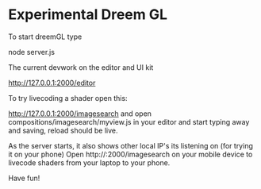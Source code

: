 # Experimental Dreem GL

To start dreemGL type

node server.js

The current devwork on the editor and UI kit

http://127.0.0.1:2000/editor

To try livecoding a shader open this:

http://127.0.0.1:2000/imagesearch
and open compositions/imagesearch/myview.js in your editor and start typing away and saving, reload should be live.

As the server starts, it also shows other local IP's its listening on (for trying it on your phone)
Open http://<mylocalip>:2000/imagesearch on your mobile device to livecode shaders from your laptop to your phone.

Have fun!